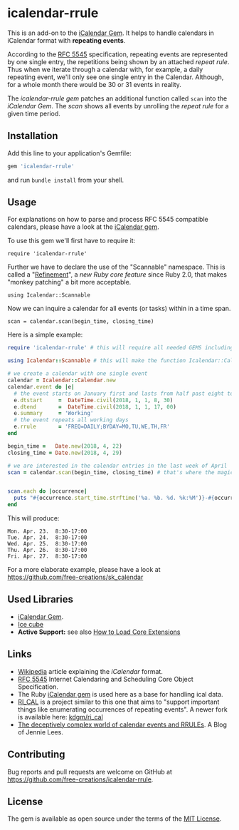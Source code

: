 # icalendar-rrule
This is an add-on to the [iCalendar Gem](https://github.com/icalendar/icalendar).
It helps to handle calendars in iCalendar format with __repeating events__.

According to the [RFC 5545](https://tools.ietf.org/html/rfc5545) specification, 
repeating events are represented by one single entry, the repetitions being shown by
an attached _repeat rule_. Thus when we iterate through a calendar with, for example,
a daily repeating event, 
we'll only see one single entry in the Calendar.
Although, for a whole month there would be 30 or 31 events in reality.

The _icalendar-rrule gem_ patches an additional function called `scan` into the _iCalendar Gem_. 
The _scan_ shows all events by unrolling the _repeat rule_ for a 
given time period.

## Installation

Add this line to your application's Gemfile:

```ruby
gem 'icalendar-rrule'
```

and run `bundle install` from your shell.

## Usage

For explanations on how to parse and process RFC 5545 compatible calendars, please
have a look at the [iCalendar gem](http://github.com/icalendar/icalendar).

To use this gem we'll first have to require it: 

`require 'icalendar-rrule'`

Further we have to declare the use of the "Scannable" namespace. 
This is called a "[Refinement](https://ruby-doc.org/core-2.5.0/doc/syntax/refinements_rdoc.html)",
a _new Ruby core feature_ since Ruby 2.0, that makes "monkey patching" a bit 
more acceptable.

`using Icalendar::Scannable`

Now we can inquire a calendar for all events (or tasks) within in a time span. 

`scan = calendar.scan(begin_time, closing_time)`

Here is a simple example:
```ruby
require 'icalendar-rrule' # this will require all needed GEMS including the icalendar gem

using Icalendar::Scannable # this will make the function Icalendar::Calendar.scan available

# we create a calendar with one single event
calendar = Icalendar::Calendar.new
calendar.event do |e|
  # the event starts on January first and lasts from half past eight to five o' clock
  e.dtstart     =  DateTime.civil(2018, 1, 1, 8, 30)
  e.dtend       =  DateTime.civil(2018, 1, 1, 17, 00)
  e.summary     = 'Working'
  # the event repeats all working days
  e.rrule       = 'FREQ=DAILY;BYDAY=MO,TU,WE,TH,FR'
end

begin_time =   Date.new(2018, 4, 22)
closing_time = Date.new(2018, 4, 29)

# we are interested in the calendar entries in the last week of April
scan = calendar.scan(begin_time, closing_time) # that's where the magic happens


scan.each do |occurrence|
  puts "#{occurrence.start_time.strftime('%a. %b. %d. %k:%M')}-#{occurrence.end_time.strftime('%k:%M')}"
end
```
This will produce:

```
Mon. Apr. 23.  8:30-17:00 
Tue. Apr. 24.  8:30-17:00 
Wed. Apr. 25.  8:30-17:00 
Thu. Apr. 26.  8:30-17:00 
Fri. Apr. 27.  8:30-17:00 
```

For a more elaborate example, please have a look at 
<https://github.com/free-creations/sk_calendar>

## Used Libraries

- [iCalendar Gem](https://github.com/icalendar/icalendar).
- [Ice cube](https://github.com/seejohnrun/ice_cube)
- **Active Support:** see also 
  [How to Load Core Extensions](http://edgeguides.rubyonrails.org/active_support_core_extensions.html#how-to-load-core-extensions)

## Links
- [Wikipedia](https://en.wikipedia.org/wiki/ICalendar) article explaining the _iCalendar_ format.
- [RFC 5545](https://tools.ietf.org/html/rfc5545) Internet 
  Calendaring and Scheduling Core Object Specification.
- The Ruby [iCalendar gem](http://github.com/icalendar/icalendar) is used here as a base for 
  handling ical data.
- [RI_CAL](https://github.com/rubyredrick/ri_cal) is a project similar 
  to this one that aims to 
  "support important things like enumerating occurrences of repeating events".
  A newer fork is available here: [kdgm/ri_cal](https://github.com/kdgm/ri_cal)
- [The deceptively complex world of calendar events and RRULEs](https://www.nylas.com/blog/calendar-events-rrules/).
  A Blog of Jennie Lees.


## Contributing

Bug reports and pull requests are welcome on GitHub at https://github.com/free-creations/icalendar-rrule.

## License

The gem is available as open source under the terms of the [MIT License](https://opensource.org/licenses/MIT).
